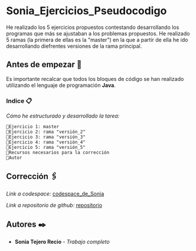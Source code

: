 # Sonia_Ejercicios_Pseudocodigo

He realizado los 5 ejercicios propuestos contestando desarrollando los programas que más se ajustaban a los problemas propuestos. 
He realizado 5 ramas (la primera de ellas es la "master") en la que a partir de ella he ido desarrollando diefrentes versiones de la rama principal. 

## Antes de empezar 🚀

Es importante recalcar que todos los bloques de código se han realizado utilizando el lenguaje de programación **Java**. 


### Indice 📋
_Cómo he estructurado y desarrollado la tarea:_

```
📌Ejercicio 1: master 
📌Ejercicio 2: rama "versión_2"
📌Ejercicio 3: rama "versión_3"
📌Ejercicio 4: rama "versión_4"
📌Ejercicio 5: rama "versión_5"
📌Recursos necesarios para la corrección
📌Autor
```

## Corrección 🖇️
_Link a codespace:_ [codespace_de_Sonia](https://codespaces.new/SoniaTejeroRecio/entregaSoniaTejeroRecio)

_Link a repositorio de github:_ [repositorio](https://github.com/SoniaTejeroRecio/entregaSoniaTejeroRecio.git)


## Autores ✒️
* **Sonia Tejero Recio** - *Trabajo completo*
